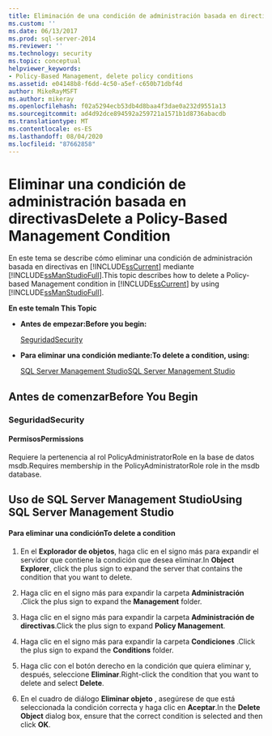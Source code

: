 ```yaml
---
title: Eliminación de una condición de administración basada en directivas | Microsoft Docs
ms.custom: ''
ms.date: 06/13/2017
ms.prod: sql-server-2014
ms.reviewer: ''
ms.technology: security
ms.topic: conceptual
helpviewer_keywords:
- Policy-Based Management, delete policy conditions
ms.assetid: e04148b8-f6dd-4c50-a5ef-c650b71dbf4d
author: MikeRayMSFT
ms.author: mikeray
ms.openlocfilehash: f02a5294ecb53db4d8baa4f3dae0a232d9551a13
ms.sourcegitcommit: ad4d92dce894592a259721a1571b1d8736abacdb
ms.translationtype: MT
ms.contentlocale: es-ES
ms.lasthandoff: 08/04/2020
ms.locfileid: "87662858"
---
```

# <a name="delete-a-policy-based-management-condition"></a><span data-ttu-id="eb7f5-102">Eliminar una condición de administración basada en directivas</span><span class="sxs-lookup"><span data-stu-id="eb7f5-102">Delete a Policy-Based Management Condition</span></span>
  <span data-ttu-id="eb7f5-103">En este tema se describe cómo eliminar una condición de administración basada en directivas en [!INCLUDE[ssCurrent](../../includes/sscurrent-md.md)] mediante [!INCLUDE[ssManStudioFull](../../includes/ssmanstudiofull-md.md)].</span><span class="sxs-lookup"><span data-stu-id="eb7f5-103">This topic describes how to delete a Policy-based Management condition in [!INCLUDE[ssCurrent](../../includes/sscurrent-md.md)] by using [!INCLUDE[ssManStudioFull](../../includes/ssmanstudiofull-md.md)].</span></span>  
  
 <span data-ttu-id="eb7f5-104">**En este tema**</span><span class="sxs-lookup"><span data-stu-id="eb7f5-104">**In This Topic**</span></span>  
  
-   <span data-ttu-id="eb7f5-105">**Antes de empezar:**</span><span class="sxs-lookup"><span data-stu-id="eb7f5-105">**Before you begin:**</span></span>  
  
     [<span data-ttu-id="eb7f5-106">Seguridad</span><span class="sxs-lookup"><span data-stu-id="eb7f5-106">Security</span></span>](#Security)  
  
-   <span data-ttu-id="eb7f5-107">**Para eliminar una condición mediante:**</span><span class="sxs-lookup"><span data-stu-id="eb7f5-107">**To delete a condition, using:**</span></span>  
  
     [<span data-ttu-id="eb7f5-108">SQL Server Management Studio</span><span class="sxs-lookup"><span data-stu-id="eb7f5-108">SQL Server Management Studio</span></span>](#SSMSProcedure)  
  
##  <a name="before-you-begin"></a><a name="BeforeYouBegin"></a> <span data-ttu-id="eb7f5-109">Antes de comenzar</span><span class="sxs-lookup"><span data-stu-id="eb7f5-109">Before You Begin</span></span>  
  
###  <a name="security"></a><a name="Security"></a> <span data-ttu-id="eb7f5-110">Seguridad</span><span class="sxs-lookup"><span data-stu-id="eb7f5-110">Security</span></span>  
  
####  <a name="permissions"></a><a name="Permissions"></a> <span data-ttu-id="eb7f5-111">Permisos</span><span class="sxs-lookup"><span data-stu-id="eb7f5-111">Permissions</span></span>  
 <span data-ttu-id="eb7f5-112">Requiere la pertenencia al rol PolicyAdministratorRole en la base de datos msdb.</span><span class="sxs-lookup"><span data-stu-id="eb7f5-112">Requires membership in the PolicyAdministratorRole role in the msdb database.</span></span>  
  
##  <a name="using-sql-server-management-studio"></a><a name="SSMSProcedure"></a> <span data-ttu-id="eb7f5-113">Uso de SQL Server Management Studio</span><span class="sxs-lookup"><span data-stu-id="eb7f5-113">Using SQL Server Management Studio</span></span>  
  
#### <a name="to-delete-a-condition"></a><span data-ttu-id="eb7f5-114">Para eliminar una condición</span><span class="sxs-lookup"><span data-stu-id="eb7f5-114">To delete a condition</span></span>  
  
1.  <span data-ttu-id="eb7f5-115">En el **Explorador de objetos**, haga clic en el signo más para expandir el servidor que contiene la condición que desea eliminar.</span><span class="sxs-lookup"><span data-stu-id="eb7f5-115">In **Object Explorer**, click the plus sign to expand the server that contains the condition that you want to delete.</span></span>  
  
2.  <span data-ttu-id="eb7f5-116">Haga clic en el signo más para expandir la carpeta **Administración** .</span><span class="sxs-lookup"><span data-stu-id="eb7f5-116">Click the plus sign to expand the **Management** folder.</span></span>  
  
3.  <span data-ttu-id="eb7f5-117">Haga clic en el signo más para expandir la carpeta **Administración de directivas**.</span><span class="sxs-lookup"><span data-stu-id="eb7f5-117">Click the plus sign to expand **Policy Management**.</span></span>  
  
4.  <span data-ttu-id="eb7f5-118">Haga clic en el signo más para expandir la carpeta **Condiciones** .</span><span class="sxs-lookup"><span data-stu-id="eb7f5-118">Click the plus sign to expand the **Conditions** folder.</span></span>  
  
5.  <span data-ttu-id="eb7f5-119">Haga clic con el botón derecho en la condición que quiera eliminar y, después, seleccione **Eliminar**.</span><span class="sxs-lookup"><span data-stu-id="eb7f5-119">Right-click the condition that you want to delete and select **Delete**.</span></span>  
  
6.  <span data-ttu-id="eb7f5-120">En el cuadro de diálogo **Eliminar objeto** , asegúrese de que está seleccionada la condición correcta y haga clic en **Aceptar**.</span><span class="sxs-lookup"><span data-stu-id="eb7f5-120">In the **Delete Object** dialog box, ensure that the correct condition is selected and then click **OK**.</span></span>  
  
  
